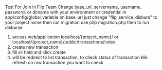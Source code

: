 Test For Join In Flip Team
Change base_url, servername, username, password, or dbname with your environment or credential in app/config/global_variable
on base_url just change "flip_service_disburs" to your project name then run migration use php migration.php
then to run disburse
1. access web/application localhost/{project_name}/ or localhost/{project_name}/public/transactions/index
2. create new transaction
3. fill all field and click create
4. will be redirect to list transaction, to check status of transaction klik refresh on row transaction you want to check
